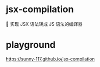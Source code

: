# jsx-compilation
🍻 实现 JSX 语法转成 JS 语法的编译器

# playground

https://sunny-117.github.io/jsx-compilation

